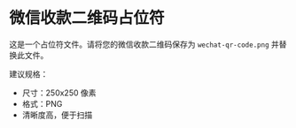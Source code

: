 # 微信收款二维码占位符

这是一个占位符文件。请将您的微信收款二维码保存为 `wechat-qr-code.png` 并替换此文件。

建议规格：
- 尺寸：250x250 像素
- 格式：PNG
- 清晰度高，便于扫描
